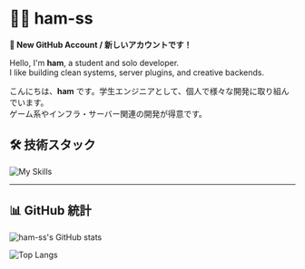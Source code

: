 # 🧑‍💻 ham-ss
**🌟 New GitHub Account / 新しいアカウントです！**

Hello, I'm **ham**, a student and solo developer.  
I like building clean systems, server plugins, and creative backends.

こんにちは、**ham** です。学生エンジニアとして、個人で様々な開発に取り組んでいます。  
ゲーム系やインフラ・サーバー関連の開発が得意です。

## 🛠 技術スタック

![My Skills](https://skillicons.dev/icons?i=java,py,html,nextjs,linux,redis,mariadb)

---

## 📊 GitHub 統計

![ham-ss's GitHub stats](https://github-readme-stats.vercel.app/api?username=ham-ss&show_icons=true&theme=tokyonight&count_private=true)

![Top Langs](https://github-readme-stats.vercel.app/api/top-langs/?username=ham-ss&layout=compact&theme=tokyonight)




